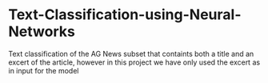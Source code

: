 # Text-Classification-using-Neural-Networks
Text classification of the AG News subset that containts both a title and an excert of the article, however in this project we have only used the excert as in input for the model
